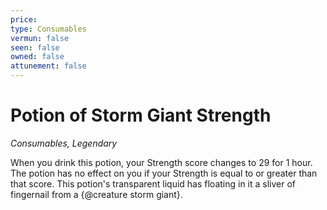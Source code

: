 ```yaml
---
price: 
type: Consumables
vermun: false
seen: false
owned: false
attunement: false
---
```

# Potion of Storm Giant Strength

*Consumables, Legendary*

When you drink this potion, your Strength score changes to 29 for 1 hour. The potion has no effect on you if your Strength is equal to or greater than that score. This potion's transparent liquid has floating in it a sliver of fingernail from a {@creature storm giant}.